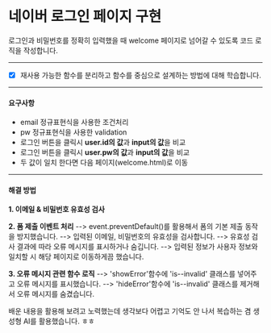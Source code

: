 # 네이버 로그인 페이지 구현


로그인과 비밀번호를 정확히 입력했을 때 welcome 페이지로 넘어갈 수 있도록 코드 로직을 작성합니다.


---
- [x] 재사용 가능한 함수를 분리하고 함수를 중심으로 설계하는 방법에 대해 학습합니다.


---
#### 요구사항

- email 정규표현식을 사용한 조건처리 
- pw 정규표현식을 사용한 validation 
- 로그인 버튼을 클릭시 **user.id의 값**과 **input의 값**을 비교
- 로그인 버튼을 클릭시 **user.pw의 값**과 **input의 값**을 비교
- 두 값이 일치 한다면 다음 페이지(welcome.html)로 이동


---
#### 해결 방법
**1. 이메일 & 비밀번호 유효성 검사**

**2. 폼 제출 이벤트 처리**
--> event.preventDefault()를 활용해서 폼의 기본 제출 동작을 방지했습니다.
--> 입력된 이메일, 비밀번호의 유효성을 검사합니다.
--> 유효성 검사 결과에 따라 오류 메시지를 표시하거나 숨깁니다.
--> 입력된 정보가 사용자 정보와 일치할 시 해당 페이지로 이동하게끔 했습니다.

**3. 오류 메시지 관련 함수 로직**
--> 'showError'함수에 'is--invalid' 클래스를 넣어주고 오류 메시지를 표시했습니다.
--> 'hideError'함수에 'is--invalid' 클래스를 제거해서 오류 메시지를 숨겼습니다.


배운 내용을 활용해 보려고 노력했는데 생각보다 어렵고 기억도 안 나서 복습하는 겸 생성형 AI를 활용했습니다. ㅎㅎ

